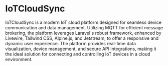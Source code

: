 # IoTCloudSync

IoTCloudSync is a modern IoT cloud platform designed for seamless device communication and data management. Utilizing MQTT for efficient message 
brokering, the platform leverages Laravel's robust framework, enhanced by Livewire, Tailwind CSS, Alpine.js, and Jetstream, to offer a responsive 
and dynamic user experience. The platform provides real-time data visualization, device management, and secure API integrations, making it the ideal
solution for connecting and controlling IoT devices in a cloud environment.
